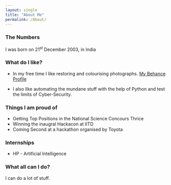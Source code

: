 ```yaml
---
layout: single
title: "About Me"
permalink: /About/
---
```

### The Numbers

I was born on 21<sup>st</sup> December 2003, in India

### What do I like?

* In my free time I like restoring and colourising photographs. [My Behance Profile](https://www.behance.net/gallery/73508827/Restorations-and-Colourisation)

* I also like automating the mundane stuff with the help of Python and test the limits of Cyber-Security.

### Things I am proud of

* Getting Top Positions in the National Science Concours Thrice 
* Winning the inaugral Hackacon at IITD
* Coming Second at a hackathon organised by Toyota

### Internships

* HP - Artificial Intelligence

### What all can I do?

I can do a lot of stuff.
